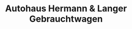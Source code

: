 ---
title: "Autohaus Hermann & Langer Gebrauchtwagen"
url: /potsdam/autohaus-hermann-und-langer-gebrauchtwagen/
shop: Autohaus
---